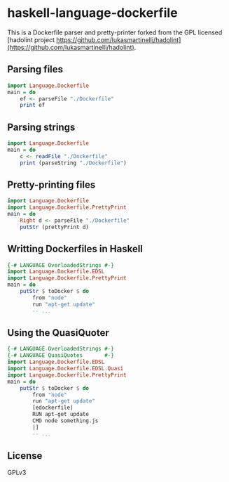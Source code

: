 # haskell-language-dockerfile
This is a Dockerfile parser and pretty-printer forked from the GPL licensed
[hadolint project https://github.com/lukasmartinelli/hadolint](https://github.com/lukasmartinelli/hadolint).

## Parsing files
```haskell
import Language.Dockerfile
main = do
    ef <- parseFile "./Dockerfile"
    print ef
```

## Parsing strings
```haskell
import Language.Dockerfile
main = do
    c <- readFile "./Dockerfile"
    print (parseString "./Dockerfile")
```

## Pretty-printing files
```haskell
import Language.Dockerfile
import Language.Dockerfile.PrettyPrint
main = do
    Right d <- parseFile "./Dockerfile"
    putStr (prettyPrint d)
```

## Writting Dockerfiles in Haskell
```haskell
{-# LANGUAGE OverloadedStrings #-}
import Language.Dockerfile.EDSL
import Language.Dockerfile.PrettyPrint
main = do
    putStr $ toDocker $ do
        from "node"
        run "apt-get update"
        -- ...
```

## Using the QuasiQuoter
```haskell
{-# LANGUAGE OverloadedStrings #-}
{-# LANGUAGE QuasiQuotes       #-}
import Language.Dockerfile.EDSL
import Language.Dockerfile.EDSL.Quasi
import Language.Dockerfile.PrettyPrint
main = do
    putStr $ toDocker $ do
        from "node"
        run "apt-get update"
        [edockerfile|
        RUN apt-get update
        CMD node something.js
        |]
        -- ...
```

## License
GPLv3
